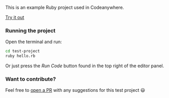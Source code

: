 This is an example Ruby project used in Codeanywhere.

[Try it out](https://app.codeanywhere.com/#https://github.com/Codeanywhere-Templates/ruby)

### Running the project

Open the terminal and run:
```sh
cd test-project
ruby hello.rb
```
Or just press the *Run Code* button found in the top right of the editor panel.
### Want to contribute?

Feel free to [open a PR](https://github.com/Codeanywhere-Templates/ruby) with any suggestions for this test project 😃 